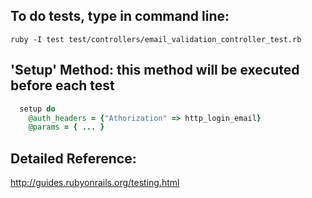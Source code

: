 ## To do tests, type in command line:
 `ruby -I test test/controllers/email_validation_controller_test.rb`
 
## 'Setup' Method: this method will be executed before each test
```ruby
  setup do 
    @auth_headers = {"Athorization" => http_login_email}
    @params = { ... }
```

## Detailed Reference:
http://guides.rubyonrails.org/testing.html
